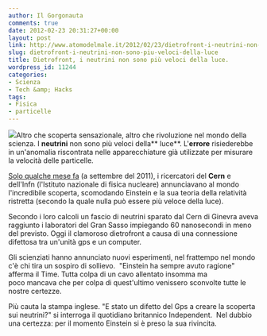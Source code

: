 ```yaml
---
author: Il Gorgonauta
comments: true
date: 2012-02-23 20:31:27+00:00
layout: post
link: http://www.atomodelmale.it/2012/02/23/dietrofront-i-neutrini-non-sono-piu-veloci-della-luce/
slug: dietrofront-i-neutrini-non-sono-piu-veloci-della-luce
title: Dietrofront, i neutrini non sono più veloci della luce.
wordpress_id: 11244
categories:
- Scienza
- Tech &amp; Hacks
tags:
- Fisica
- particelle
---
```


[![](http://www.atomodelmale.it/wp-content/uploads/2012/02/neutrini-300x211.jpg)](http://www.atomodelmale.it/wp-content/uploads/2012/02/neutrini.jpg)Altro che scoperta sensazionale, altro che rivoluzione nel mondo della scienza. I **neutrini** non sono più veloci della** luce**. L'**errore** risiederebbe in un'anomalia riscontrata nelle apparecchiature già utilizzate per misurare la velocità delle particelle.

[Solo qualche mese fa](http://www.atomodelmale.it/2011/09/23/neutrini-particelle-piu-veloci-della-luce-con-buona-pace-di-albert-einstein/) (a settembre del 2011), i ricercatori del **Cern** e dell'Infn (l'Istituto nazionale di fisica nucleare) annunciavano al mondo l'incredibile scoperta, scomodando Einstein e la sua teoria della relatività ristretta (secondo la quale nulla può essere più veloce della luce).

Secondo i loro calcoli un fascio di neutrini sparato dal Cern di Ginevra aveva raggiunto i laboratori del Gran Sasso impiegando 60 nanosecondi in meno del previsto. Oggi il clamoroso dietrofront a causa di una connessione difettosa tra un'unità gps e un computer.

Gli scienziati hanno annunciato nuovi esperimenti, nel frattempo nel mondo c'è chi tira un sospiro di sollievo.  "Einstein ha sempre avuto ragione" afferma il Time. Tutta colpa di un cavo allentato insomma ma poco mancava che per colpa di quest'ultimo venissero sconvolte tutte le nostre certezze.


Più cauta la stampa inglese. "E stato un difetto del Gps a creare la scoperta sui neutrini?" si interroga il quotidiano britannico Independent.  Nel dubbio una certezza: per il momento Einstein si è preso la sua rivincita.
